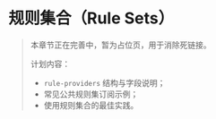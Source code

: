 # 规则集合（Rule Sets）

> 本章节正在完善中，暂为占位页，用于消除死链接。
>
> 计划内容：
> * `rule-providers` 结构与字段说明；
> * 常见公共规则集订阅示例；
> * 使用规则集合的最佳实践。 